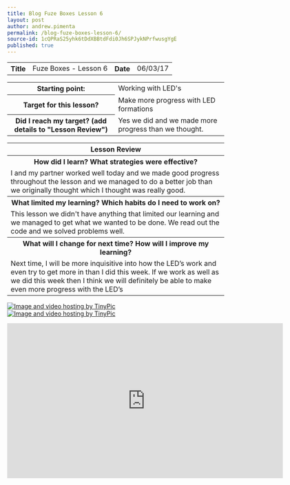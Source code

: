 ```yaml
---
title: Blog Fuze Boxes Lesson 6
layout: post
author: andrew.pimenta
permalink: /blog-fuze-boxes-lesson-6/
source-id: 1cQPRaS25yhk6tDdXBBtdFdi0Jh6SPJykNPrfwusgYgE
published: true
---
```

<table>
  <tr>
    <th>Title</th>
    <td>Fuze Boxes - Lesson 6</td>
    <th>Date</th>
    <td>06/03/17</td>
  </tr>
</table>


<table>
  <tr>
    <th>Starting point:</th>
    <td>Working with LED's</td>
  </tr>
  <tr>
    <th>Target for this lesson?</th>
    <td>Make more progress with LED formations</td>
  </tr>
  <tr>
    <th>Did I reach my target? 
(add details to "Lesson Review")</th>
    <td> Yes we did and we made more progress than we thought.</td>
  </tr>
</table>


<table>
  <tr>
    <th>Lesson Review</th>
  </tr>
  <tr>
    <th>How did I learn? What strategies were effective? </th>
  </tr>
  <tr>
    <td>I and my partner worked well today and we made good progress throughout the lesson and we managed to do a better job than we originally thought which I thought was really good. </td>
  </tr>
  <tr>
    <th>What limited my learning? Which habits do I need to work on? </th>
  </tr>
  <tr>
    <td>This lesson we didn't have anything that limited our learning and we managed to get what we wanted to be done. We read out the code and we solved problems well.</td>
  </tr>
  <tr>
    <th>What will I change for next time? How will I improve my learning?</th>
  </tr>
  <tr>
    <td>Next time, I will be more inquisitive into how the LED’s work and even try to get more in than I did this week. If we work as well as we did this week then I think we will definitely be able to make even more progress with the LED’s</td>
  </tr>
</table>

<a href="http://tinypic.com?ref=24gr6e1" target="_blank"><img src="http://i66.tinypic.com/24gr6e1.jpg" border="0" alt="Image and video hosting by TinyPic"></a>         <a href="http://tinypic.com?ref=rj0e9j" target="_blank"><img src="http://i66.tinypic.com/rj0e9j.jpg" border="0" alt="Image and video hosting by TinyPic"></a>

<iframe width="640" height="360" src="https://www.youtube.com/embed/v=5dYlqOKL1jI" frameborder="0" allowfullscreen></iframe>
